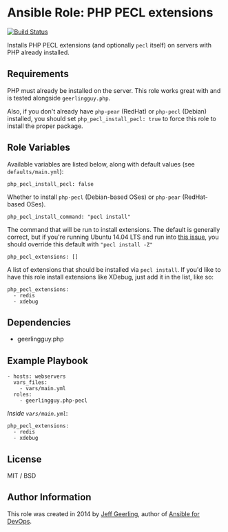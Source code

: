 # Ansible Role: PHP PECL extensions

[![Build Status](https://travis-ci.org/geerlingguy/ansible-role-php-pecl.svg?branch=master)](https://travis-ci.org/geerlingguy/ansible-role-php-pecl)

Installs PHP PECL extensions (and optionally `pecl` itself) on servers with PHP already installed.

## Requirements

PHP must already be installed on the server. This role works great with and is tested alongside `geerlingguy.php`.

Also, if you don't already have `php-pear` (RedHat) or `php-pecl` (Debian) installed, you should set `php_pecl_install_pecl: true` to force this role to install the proper package.

## Role Variables

Available variables are listed below, along with default values (see `defaults/main.yml`):

    php_pecl_install_pecl: false

Whether to install `php-pecl` (Debian-based OSes) or `php-pear` (RedHat-based OSes).

    php_pecl_install_command: "pecl install"

The command that will be run to install extensions. The default is generally correct, but if you're running Ubuntu 14.04 LTS and run into [this issue](https://github.com/geerlingguy/ansible-role-php-pecl/pull/7), you should override this default with `"pecl install -Z"`

    php_pecl_extensions: []

A list of extensions that should be installed via `pecl install`. If you'd like to have this role install extensions like XDebug, just add it in the list, like so:

    php_pecl_extensions:
      - redis
      - xdebug

## Dependencies

  - geerlingguy.php

## Example Playbook

    - hosts: webservers
      vars_files:
        - vars/main.yml
      roles:
        - geerlingguy.php-pecl

*Inside `vars/main.yml`*:

    php_pecl_extensions:
      - redis
      - xdebug

## License

MIT / BSD

## Author Information

This role was created in 2014 by [Jeff Geerling](https://www.jeffgeerling.com/), author of [Ansible for DevOps](https://www.ansiblefordevops.com/).
